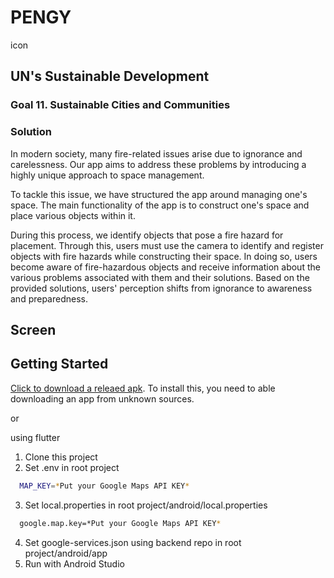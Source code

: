 # PENGY

icon

## UN's Sustainable Development 
### Goal 11. Sustainable Cities and Communities

### Solution
In modern society, many fire-related issues arise due to ignorance and carelessness. Our app aims to address these problems by introducing a highly unique approach to space management.

To tackle this issue, we have structured the app around managing one's space. The main functionality of the app is to construct one's space and place various objects within it.

During this process, we identify objects that pose a fire hazard for placement. Through this, users must use the camera to identify and register objects with fire hazards while constructing their space. In doing so, users become aware of fire-hazardous objects and receive information about the various problems associated with them and their solutions. Based on the provided solutions, users' perception shifts from ignorance to awareness and preparedness.
  
## Screen


## Getting Started

[Click to download a releaed apk](https://github.com/GDSC-CAU/Pengy-FE/releases/download/Pengy-v0.1/app-release.apk). To install this, you need to able downloading an app from unknown sources.

or

using flutter
1. Clone this project
2. Set .env in root project
```bash
  MAP_KEY=*Put your Google Maps API KEY*
```
3. Set local.properties in root project/android/local.properties
```bash
  google.map.key=*Put your Google Maps API KEY*
```
4. Set google-services.json using backend repo in root project/android/app
5. Run with Android Studio

